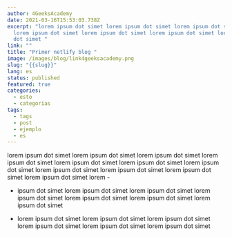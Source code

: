 ```yaml
---
author: 4GeeksAcademy
date: 2021-03-16T15:53:03.738Z
excerpt: "lorem ipsum dot simet lorem ipsum dot simet lorem ipsum dot simet
  lorem ipsum dot simet lorem ipsum dot simet lorem ipsum dot simet lorem ipsum
  dot simet "
link: ""
title: "Primer netlify blog "
image: /images/blog/link4geeksacademy.png
slug: "{{slug}}"
lang: es
status: published
featured: true
categories:
  - esto
  - categorias
tags:
  - tags
  - post
  - ejemplo
  - es
---
```

lorem ipsum dot simet lorem ipsum dot simet lorem ipsum dot simet lorem ipsum dot simet lorem ipsum dot simet lorem ipsum dot simet lorem ipsum dot simet lorem ipsum dot simet lorem ipsum dot simet lorem ipsum dot simet lorem ipsum dot simet lorem -   

 - ipsum dot simet lorem ipsum dot simet lorem ipsum dot simet lorem ipsum dot simet lorem ipsum dot simet lorem ipsum dot simet lorem ipsum dot simet 

 - lorem ipsum dot simet lorem ipsum dot simet lorem ipsum dot simet lorem ipsum dot simet lorem ipsum dot simet lorem ipsum dot simet 
